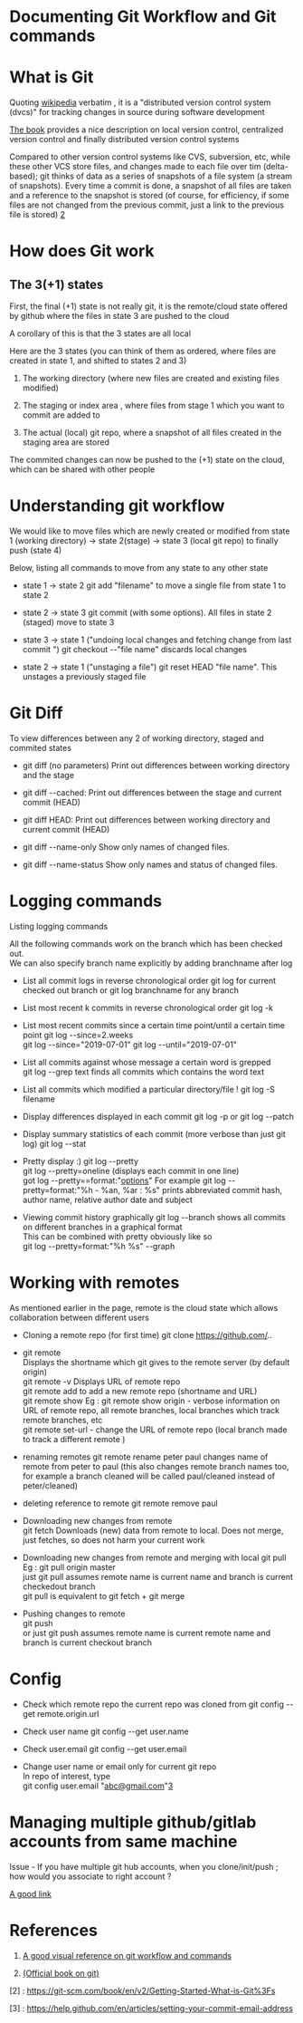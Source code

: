 # Documenting Git Workflow and Git commands


# What is Git

Quoting [wikipedia](https://en.wikipedia.org/wiki/Git) verbatim , it is a "distributed version control system (dvcs)" for tracking
changes in source during software development

[The book](https://git-scm.com/book/en/v2/Getting-Started-About-Version-Control) provides a nice description on local version control,
centralized version control and finally distributed version control systems  

Compared to other version control systems like CVS, subversion, etc, while these other VCS store files, and changes made to each file
over tim (delta-based); git thinks of data as a series of snapshots of a file system (a stream of snapshots). Every time a commit
is done, a snapshot of all files are taken and a reference to the snapshot is stored (of course, for efficiency, if some files are not
changed from the previous commit, just a link to the previous file is stored) [2](2)


# How does Git work

## The 3(+1) states

First, the final (+1) state is not really git, it is the remote/cloud state offered by github where the files in state 3 are pushed to the cloud

A corollary of this is that the 3 states are all local

Here are the 3 states (you can think of them as ordered, where files are created in state 1, and shifted to states 2 and 3)

1. The working directory (where new files are created and existing files modified)

2. The staging or index area , where files from stage 1 which you want to commit are added to

3. The actual (local) git repo, where a snapshot of all files created in the staging area are stored

The commited changes can now be pushed to the (+1) state on the cloud, which can be shared with other people






# Understanding git workflow

We would like to move files which are newly created or modified from state 1 (working directory) -> state 2(stage) -> state 3 (local git repo) to finally push (state 4)

Below, listing all commands to move from any state to any other state

- state 1 -> state 2
    git add "filename" to move a single file from state 1 to state 2

- state 2 -> state 3
    git commit (with some options). All files in state 2 (staged) move to state 3

- state 3 -> state 1  ("undoing local changes and fetching change from last commit ")
    git checkout --"file name"  discards local changes

- state 2 -> state 1 ("unstaging a file")
    git reset HEAD "file name". This unstages a previously staged file



# Git Diff

To view differences between any 2 of working directory, staged and commited states

- git diff (no parameters)
    Print out differences between working directory and the stage

- git diff --cached:
    Print out differences between the stage and current commit (HEAD)

- git diff HEAD:
    Print out differences between working directory and current commit (HEAD)

- git diff --name-only
    Show only names of changed files.

- git diff --name-status
    Show only names and status of changed files.



# Logging commands

Listing logging commands  

All the following commands work on the branch which has been checked out.   
We can also specify branch name explicitly by adding branchname after log



- List all commit logs in reverse chronological order
    git log for current checked out branch or git log branchname for any branch

- List most recent k commits in reverse chronological order
    git log -k

- List most recent commits since a certain time point/until a certain time point
    git log --since=2.weeks  
    git log --since="2019-07-01"
    git log --until="2019-07-01"


- List all commits against whose message  a certain word is grepped  
    git log --grep text finds all commits which contains the word text  

- List all commits which modified a particular directory/file !
    git log -S filename



- Display differences displayed in each commit
    git log  -p or git log --patch

- Display summary statistics of each commit (more verbose than just git log)
    git log --stat

- Pretty display :)
    git log --pretty  
    git log --pretty=oneline (displays each commit in one line)  
    got log --pretty==format:"[options](https://git-scm.com/book/en/v2/Git-Basics-Viewing-the-Commit-History#pretty_format)"
    For example
    git log --pretty=format:"%h - %an, %ar : %s" prints abbreviated commit hash, author name, relative author date and subject


- Viewing commit history graphically
    git log --branch shows all commits on different branches in a graphical format   
    This can be combined with pretty obviously  like so  
    git log --pretty=format:"%h %s" --graph





# Working with remotes  

As mentioned earlier in the page, remote is the cloud state which allows collaboration between different users

- Cloning a remote repo (for first time)
    git clone https://github.com/..  

- git remote  
    Displays the shortname which git gives to the remote server (by default origin)  
    git remote -v  Displays URL of remote repo  
    git remote add <shortname> <url>  to add a new remote repo (shortname and URL)  
    git remote show <shortname> Eg : git remote show origin  - verbose information on URL of remote repo, all remote branches,
    local branches which track remote branches, etc  
    git remote set-url <shortname> <url>  - change the URL of remote repo  (local branch made to track a different remote   )

- renaming remotes
    git remote rename peter paul  changes name of remote from peter to paul  (this also changes remote branch names too,
    for example a branch cleaned will be called paul/cleaned instead of peter/cleaned)  

- deleting reference to  remote
   git remote remove paul



- Downloading new changes from remote  
    git fetch  <remoteshortname>
    Downloads (new) data from remote to local. Does not merge, just fetches, so does not harm your current work

- Downloading new changes from remote and merging with local
    git pull <remoteshortname> <localbranchname>  
    Eg : git pull origin master  
    just git pull assumes remote name is current name and branch is current checkedout branch  
    git pull is equivalent to git fetch + git merge

- Pushing changes to remote  
    git push <remoteshortname> <localbranchname>  
    or just git push assumes remote name is current remote name and branch is current checkout branch


# Config

- Check which remote repo the current repo was cloned from
    git config --get remote.origin.url

-  Check user name
    git config --get user.name

-  Check user.email
    git config --get user.email

-  Change user name or email only for current git repo  
    In repo of interest, type  
    git config user.email "abc@gmail.com"[3](3)



# Managing multiple github/gitlab accounts from same machine  

Issue - If you have multiple git hub accounts, when you clone/init/push ; how would you associate to right account ?    

[A good link](https://code.tutsplus.com/tutorials/quick-tip-how-to-work-with-github-and-multiple-accounts--net-22574)  



















# References

1. [A good visual reference on git workflow and commands](http://marklodato.github.io/visual-git-guide/index-en.html)

2. [(Official book on git)](https://git-scm.com/book/en/v2)




[2] : https://git-scm.com/book/en/v2/Getting-Started-What-is-Git%3Fs

[3] : https://help.github.com/en/articles/setting-your-commit-email-address
